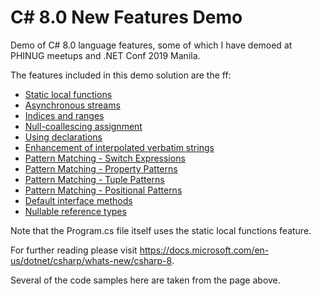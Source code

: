 # C# 8.0 New Features Demo
Demo of C# 8.0 language features, some of which I have demoed at PHINUG meetups and .NET Conf 2019 Manila.

The features included in this demo solution are the ff:
- [Static local functions](https://docs.microsoft.com/en-us/dotnet/csharp/whats-new/csharp-8#static-local-functions)
- [Asynchronous streams](https://docs.microsoft.com/en-us/dotnet/csharp/whats-new/csharp-8#asynchronous-streams)
- [Indices and ranges](https://docs.microsoft.com/en-us/dotnet/csharp/whats-new/csharp-8#indices-and-ranges)
- [Null-coallescing assignment](https://docs.microsoft.com/en-us/dotnet/csharp/whats-new/csharp-8#null-coalescing-assignment)
- [Using declarations](https://docs.microsoft.com/en-us/dotnet/csharp/whats-new/csharp-8#using-declarations)
- [Enhancement of interpolated verbatim strings](https://docs.microsoft.com/en-us/dotnet/csharp/whats-new/csharp-8#enhancement-of-interpolated-verbatim-strings)
- [Pattern Matching - Switch Expressions](https://docs.microsoft.com/en-us/dotnet/csharp/whats-new/csharp-8#switch-expressions)
- [Pattern Matching - Property Patterns](https://docs.microsoft.com/en-us/dotnet/csharp/whats-new/csharp-8#property-patterns)
- [Pattern Matching - Tuple Patterns](https://docs.microsoft.com/en-us/dotnet/csharp/whats-new/csharp-8#tuple-patterns)
- [Pattern Matching - Positional Patterns](https://docs.microsoft.com/en-us/dotnet/csharp/whats-new/csharp-8#positional-patterns)
- [Default interface methods](https://docs.microsoft.com/en-us/dotnet/csharp/whats-new/csharp-8#default-interface-methods)
- [Nullable reference types](https://docs.microsoft.com/en-us/dotnet/csharp/whats-new/csharp-8#nullable-reference-types)


Note that the Program.cs file itself uses the static local functions feature.

For further reading please visit https://docs.microsoft.com/en-us/dotnet/csharp/whats-new/csharp-8. 

Several of the code samples here are taken from the page above.